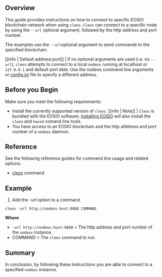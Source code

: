 ## Overview
This guide provides instructions on how to connect to specific EOSIO blockchain network when using `cleos`. `Cleos` can connect to a specific node by using the `--url` optional argument, followed by the http address and port number.

The examples use the `--url`optional argument to send commands to the specified blockchain.   

[[info | Default address:port]]
| If no optional arguments are used (i.e. no `--url`), `cleos` attempts to connect to a local `nodeos` running at localhost or `127.0.0.1` and default port `8888`. Use the nodeos command line arguments or [config.ini](../../01_nodeos/02_usage/01_nodeos-configuration/#configini-location) file to specify a different address.

## Before you Begin
Make sure you meet the following requirements: 

* Install the currently supported version of `cleos`.
[[info | Note]]
| `Cleos` is bundled with the EOSIO software. [Installing EOSIO](../../00_install/index.md) will also install the `cleos` and `keosd` comand line tools. 
* You have access to an EOSIO blockchain and the http afddress and port number of a `nodeos` daemon. 

## Reference
See the following reference guides for command line usage and related options:

* [cleos](../index.md) command

## Example

1. Add the -url option to a command

```shell
cleos -url http://nodeos-host:8888 COMMAND
```
**Where**
* `-url http://nodeos-host:8888` = The http address and port number of the `nodeos` instance.
* COMMAND = The `cleos` command to run. 

## Summary
In conclusion, by following these instructions you are able to connect to a specified `nodeos` instance. 
